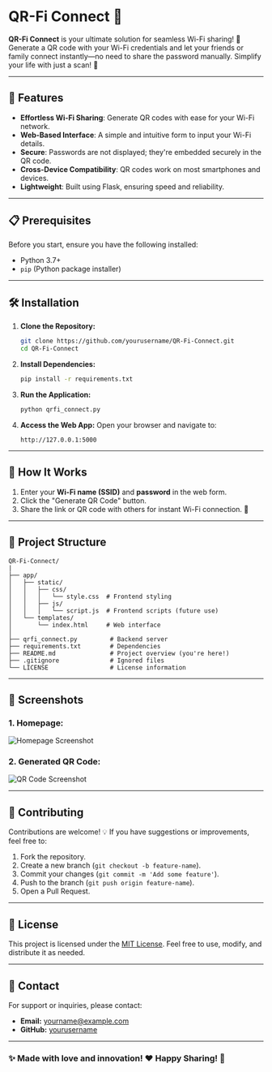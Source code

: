 # QR-Fi Connect 🚀

**QR-Fi Connect** is your ultimate solution for seamless Wi-Fi sharing! 🔗 Generate a QR code with your Wi-Fi credentials and let your friends or family connect instantly—no need to share the password manually. Simplify your life with just a scan! 📱

---

## 🌟 Features

- **Effortless Wi-Fi Sharing**: Generate QR codes with ease for your Wi-Fi network.
- **Web-Based Interface**: A simple and intuitive form to input your Wi-Fi details.
- **Secure**: Passwords are not displayed; they're embedded securely in the QR code.
- **Cross-Device Compatibility**: QR codes work on most smartphones and devices.
- **Lightweight**: Built using Flask, ensuring speed and reliability.

---

## 📋 Prerequisites

Before you start, ensure you have the following installed:

- Python 3.7+
- `pip` (Python package installer)

---

## 🛠️ Installation

1. **Clone the Repository:**
   ```bash
   git clone https://github.com/yourusername/QR-Fi-Connect.git
   cd QR-Fi-Connect
   ```

2. **Install Dependencies:**
   ```bash
   pip install -r requirements.txt
   ```

3. **Run the Application:**
   ```bash
   python qrfi_connect.py
   ```

4. **Access the Web App:**
   Open your browser and navigate to:
   ```
   http://127.0.0.1:5000
   ```

---

## 🎯 How It Works

1. Enter your **Wi-Fi name (SSID)** and **password** in the web form.
2. Click the "Generate QR Code" button.
3. Share the link or QR code with others for instant Wi-Fi connection. 📡

---

## 📂 Project Structure

```plaintext
QR-Fi-Connect/
|
├── app/
│   ├── static/
│   │   ├── css/
│   │   │   └── style.css  # Frontend styling
│   │   ├── js/
│   │   │   └── script.js  # Frontend scripts (future use)
│   └── templates/
│       └── index.html     # Web interface
│
├── qrfi_connect.py         # Backend server
├── requirements.txt        # Dependencies
├── README.md               # Project overview (you're here!)
├── .gitignore              # Ignored files
└── LICENSE                 # License information
```

---

## 🎨 Screenshots

### 1. **Homepage:**
![Homepage Screenshot](https://via.placeholder.com/800x400?text=Homepage)

### 2. **Generated QR Code:**
![QR Code Screenshot](https://via.placeholder.com/800x400?text=QR+Code)

---

## 🤝 Contributing

Contributions are welcome! 💡 If you have suggestions or improvements, feel free to:

1. Fork the repository.
2. Create a new branch (`git checkout -b feature-name`).
3. Commit your changes (`git commit -m 'Add some feature'`).
4. Push to the branch (`git push origin feature-name`).
5. Open a Pull Request.

---

## 📜 License

This project is licensed under the [MIT License](LICENSE). Feel free to use, modify, and distribute it as needed.

---

## 📧 Contact

For support or inquiries, please contact:

- **Email:** yourname@example.com
- **GitHub:** [yourusername](https://github.com/yourusername)

---

### ✨ Made with love and innovation! ❤️ Happy Sharing! 📡

